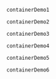 ```widget
containerDemo1
```

```widget
containerDemo2
```

```widget
containerDemo3
```

```widget
containerDemo4
```

```widget
containerDemo5
```

```widget
containerDemo6
```